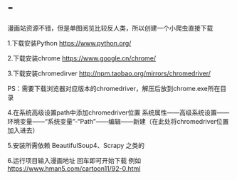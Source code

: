 # -

漫画站资源不错，但是单图阅览比较反人类，所以创建一个小爬虫直接下载

1.下载安装Python https://www.python.org/

2.下载安装chrome https://www.google.cn/chrome/

3.下载安装chromedirver http://npm.taobao.org/mirrors/chromedriver/

PS：需要下载浏览器对应版本的chromedriver，解压后放到chrome.exe所在目录

4.在系统高级设置path中添加chromedriver位置 系统属性——高级系统设置——环境变量——“系统变量”-“Path”——编辑——新建（在此处将chromedriver位置加入进去）

5.安装所需依赖 BeautifulSoup4、Scrapy 之类的

6.运行项目输入漫画地址 回车即可开始下载 例如 https://www.hman5.com/cartoon11/92-0.html
